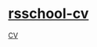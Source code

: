# [rsschool-cv](https://anasberg.github.io/rsschool-cv/)

[CV](https://anasberg.github.io/rsschool-cv/)
